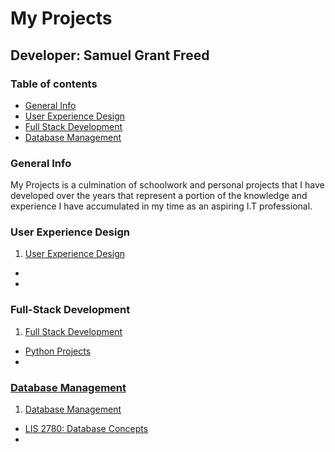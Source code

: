 # My Projects
## Developer: Samuel Grant Freed

### Table of contents
* [General Info](#general-info)
* [User Experience Design](#user-experience-design)
* [Full Stack Development](#full-stack-development)
* [Database Management](#database-management)

### General Info

My Projects is a culmination of schoolwork and personal projects that I have developed over the years that represent a portion of the knowledge and experience I have accumulated in my time as an aspiring I.T professional.


### User Experience Design

1.  [User Experience Design](user_experience_design/README.md "My User Experience Design README.md file")
   -
   -
	
### Full-Stack Development

1.  [Full Stack Development](full_stack_development/README.md "My Full Stack Development README.md file")
   - [Python Projects](full_stack_development/python-projects/README.md "My Python Projects README.md file")
   - 
### [Database Management](database_management/README.md "My Database Management README.md file")

1.  [Database Management](database_management/README.md "My Database Management README.md file")
   - [LIS 2780: Database Concepts](database_concepts/README.md " My Database Concepts README.md file")
   - 